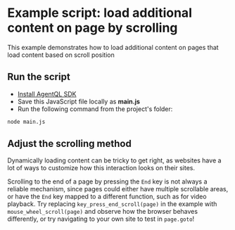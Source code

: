 # Example script: load additional content on page by scrolling

This example demonstrates how to load additional content on pages that load content based on scroll position

## Run the script

- [Install AgentQL SDK](https://docs.agentql.com/installation/sdk-installation)
- Save this JavaScript file locally as **main.js**
- Run the following command from the project's folder:

```bash
node main.js
```

## Adjust the scrolling method

Dynamically loading content can be tricky to get right, as websites have a lot of ways to customize how this interaction looks on their sites.

Scrolling to the end of a page by pressing the `End` key is not always a reliable mechanism, since pages could either have multiple scrollable areas, or have the `End` key mapped to a different function, such as for video playback. Try replacing `key_press_end_scroll(page)` in the example with `mouse_wheel_scroll(page)` and observe how the browser behaves differently, or try navigating to your own site to test in `page.goto`!
